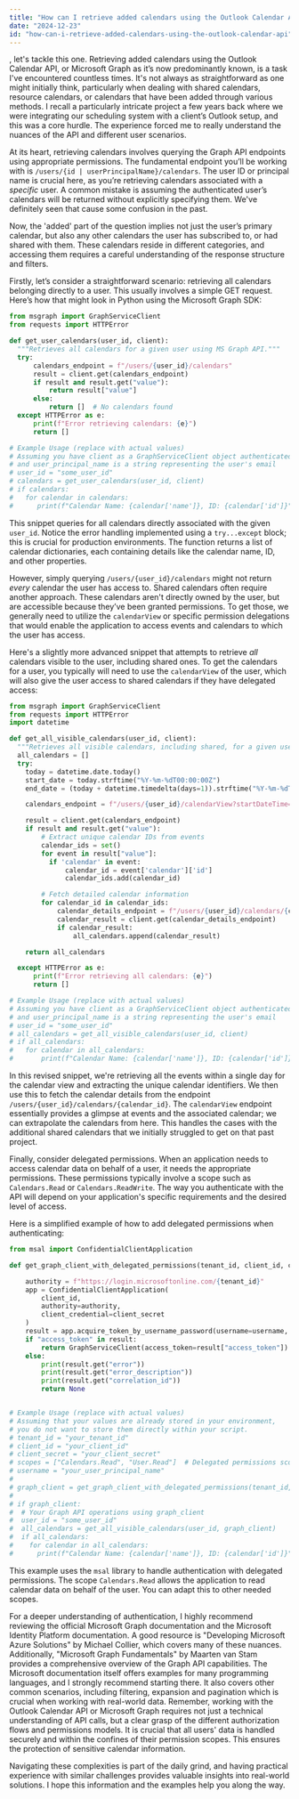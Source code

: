 ```yaml
---
title: "How can I retrieve added calendars using the Outlook Calendar API?"
date: "2024-12-23"
id: "how-can-i-retrieve-added-calendars-using-the-outlook-calendar-api"
---
```


, let's tackle this one. Retrieving added calendars using the Outlook Calendar API, or Microsoft Graph as it’s now predominantly known, is a task I've encountered countless times. It's not always as straightforward as one might initially think, particularly when dealing with shared calendars, resource calendars, or calendars that have been added through various methods. I recall a particularly intricate project a few years back where we were integrating our scheduling system with a client’s Outlook setup, and this was a core hurdle. The experience forced me to really understand the nuances of the API and different user scenarios.

At its heart, retrieving calendars involves querying the Graph API endpoints using appropriate permissions. The fundamental endpoint you’ll be working with is `/users/{id | userPrincipalName}/calendars`. The user ID or principal name is crucial here, as you’re retrieving calendars associated with a *specific* user. A common mistake is assuming the authenticated user’s calendars will be returned without explicitly specifying them. We've definitely seen that cause some confusion in the past.

Now, the 'added' part of the question implies not just the user’s primary calendar, but also any other calendars the user has subscribed to, or had shared with them. These calendars reside in different categories, and accessing them requires a careful understanding of the response structure and filters.

Firstly, let’s consider a straightforward scenario: retrieving all calendars belonging directly to a user. This usually involves a simple GET request. Here’s how that might look in Python using the Microsoft Graph SDK:

```python
from msgraph import GraphServiceClient
from requests import HTTPError

def get_user_calendars(user_id, client):
  """Retrieves all calendars for a given user using MS Graph API."""
  try:
      calendars_endpoint = f"/users/{user_id}/calendars"
      result = client.get(calendars_endpoint)
      if result and result.get("value"):
          return result["value"]
      else:
          return []  # No calendars found
  except HTTPError as e:
      print(f"Error retrieving calendars: {e}")
      return []

# Example Usage (replace with actual values)
# Assuming you have client as a GraphServiceClient object authenticated
# and user_principal_name is a string representing the user's email
# user_id = "some_user_id"
# calendars = get_user_calendars(user_id, client)
# if calendars:
#   for calendar in calendars:
#      print(f"Calendar Name: {calendar['name']}, ID: {calendar['id']}")

```

This snippet queries for all calendars directly associated with the given `user_id`. Notice the error handling implemented using a `try...except` block; this is crucial for production environments. The function returns a list of calendar dictionaries, each containing details like the calendar name, ID, and other properties.

However, simply querying `/users/{user_id}/calendars` might not return *every* calendar the user has access to. Shared calendars often require another approach. These calendars aren't directly owned by the user, but are accessible because they’ve been granted permissions. To get those, we generally need to utilize the `calendarView` or specific permission delegations that would enable the application to access events and calendars to which the user has access.

Here's a slightly more advanced snippet that attempts to retrieve *all* calendars visible to the user, including shared ones. To get the calendars for a user, you typically will need to use the `calendarView` of the user, which will also give the user access to shared calendars if they have delegated access:

```python
from msgraph import GraphServiceClient
from requests import HTTPError
import datetime

def get_all_visible_calendars(user_id, client):
  """Retrieves all visible calendars, including shared, for a given user using MS Graph API."""
  all_calendars = []
  try:
    today = datetime.date.today()
    start_date = today.strftime("%Y-%m-%dT00:00:00Z")
    end_date = (today + datetime.timedelta(days=1)).strftime("%Y-%m-%dT00:00:00Z")

    calendars_endpoint = f"/users/{user_id}/calendarView?startDateTime={start_date}&endDateTime={end_date}"

    result = client.get(calendars_endpoint)
    if result and result.get("value"):
        # Extract unique calendar IDs from events
        calendar_ids = set()
        for event in result["value"]:
          if 'calendar' in event:
              calendar_id = event['calendar']['id']
              calendar_ids.add(calendar_id)

        # Fetch detailed calendar information
        for calendar_id in calendar_ids:
            calendar_details_endpoint = f"/users/{user_id}/calendars/{calendar_id}"
            calendar_result = client.get(calendar_details_endpoint)
            if calendar_result:
                all_calendars.append(calendar_result)

    return all_calendars

  except HTTPError as e:
      print(f"Error retrieving all calendars: {e}")
      return []

# Example Usage (replace with actual values)
# Assuming you have client as a GraphServiceClient object authenticated
# and user_principal_name is a string representing the user's email
# user_id = "some_user_id"
# all_calendars = get_all_visible_calendars(user_id, client)
# if all_calendars:
#   for calendar in all_calendars:
#       print(f"Calendar Name: {calendar['name']}, ID: {calendar['id']}")
```

In this revised snippet, we're retrieving all the events within a single day for the calendar view and extracting the unique calendar identifiers. We then use this to fetch the calendar details from the endpoint `/users/{user_id}/calendars/{calendar_id}`. The `calendarView` endpoint essentially provides a glimpse at events and the associated calendar; we can extrapolate the calendars from here. This handles the cases with the additional shared calendars that we initially struggled to get on that past project.

Finally, consider delegated permissions. When an application needs to access calendar data on behalf of a user, it needs the appropriate permissions. These permissions typically involve a scope such as `Calendars.Read` or `Calendars.ReadWrite`. The way you authenticate with the API will depend on your application's specific requirements and the desired level of access.

Here is a simplified example of how to add delegated permissions when authenticating:
```python
from msal import ConfidentialClientApplication

def get_graph_client_with_delegated_permissions(tenant_id, client_id, client_secret, scopes, username):

    authority = f"https://login.microsoftonline.com/{tenant_id}"
    app = ConfidentialClientApplication(
        client_id,
        authority=authority,
        client_credential=client_secret
    )
    result = app.acquire_token_by_username_password(username=username, password="your_password", scopes=scopes) # Ensure to add correct scopes
    if "access_token" in result:
        return GraphServiceClient(access_token=result["access_token"])
    else:
        print(result.get("error"))
        print(result.get("error_description"))
        print(result.get("correlation_id"))
        return None


# Example Usage (replace with actual values)
# Assuming that your values are already stored in your environment,
# you do not want to store them directly within your script.
# tenant_id = "your_tenant_id"
# client_id = "your_client_id"
# client_secret = "your_client_secret"
# scopes = ["Calendars.Read", "User.Read"]  # Delegated permissions scope
# username = "your_user_principal_name"
#
# graph_client = get_graph_client_with_delegated_permissions(tenant_id, client_id, client_secret, scopes, username)
#
# if graph_client:
#  # Your Graph API operations using graph_client
#  user_id = "some_user_id"
#  all_calendars = get_all_visible_calendars(user_id, graph_client)
#  if all_calendars:
#    for calendar in all_calendars:
#      print(f"Calendar Name: {calendar['name']}, ID: {calendar['id']}")
```

This example uses the `msal` library to handle authentication with delegated permissions. The scope `Calendars.Read` allows the application to read calendar data on behalf of the user. You can adapt this to other needed scopes.

For a deeper understanding of authentication, I highly recommend reviewing the official Microsoft Graph documentation and the Microsoft Identity Platform documentation. A good resource is "Developing Microsoft Azure Solutions" by Michael Collier, which covers many of these nuances. Additionally, "Microsoft Graph Fundamentals" by Maarten van Stam provides a comprehensive overview of the Graph API capabilities. The Microsoft documentation itself offers examples for many programming languages, and I strongly recommend starting there. It also covers other common scenarios, including filtering, expansion and pagination which is crucial when working with real-world data. Remember, working with the Outlook Calendar API or Microsoft Graph requires not just a technical understanding of API calls, but a clear grasp of the different authorization flows and permissions models. It is crucial that all users' data is handled securely and within the confines of their permission scopes. This ensures the protection of sensitive calendar information.

Navigating these complexities is part of the daily grind, and having practical experience with similar challenges provides valuable insights into real-world solutions. I hope this information and the examples help you along the way.
